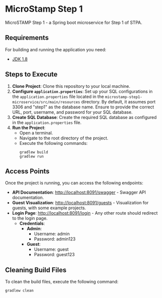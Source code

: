# MicroStamp Step 1

MicroSTAMP Step 1 - a Spring boot microservice for Step 1 of STPA.

## Requirements

For building and running the application you need:

- [JDK 1.8](http://www.oracle.com/technetwork/java/javase/downloads/jdk8-downloads-2133151.html)

## Steps to Execute

1. **Clone Project**: Clone this repository to your local machine.
2. **Configure `application.properties`**: Set up your SQL configurations in the `application.properties` file located in the `microstamp-step1-microservice/src/main/resources` directory. By default, it assumes port 3306 and "step1" as the database name. Ensure to provide the correct URL, port, username, and password for your SQL database.
3. **Create SQL Database**: Create the required SQL database as configured in the `application.properties` file.
4. **Run the Project**:
    - Open a terminal.
    - Navigate to the root directory of the project.
    - Execute the following commands:
        ```
        gradlew build
        gradlew run
        ```

## Access Points

Once the project is running, you can access the following endpoints:

- **API Documentation**: [http://localhost:8091/swagger](http://localhost:8091/swagger) - Swagger API documentation.
- **Guest Visualization**: [http://localhost:8091/guests](http://localhost:8091/guests) - Visualization for guests, with some example projects.
- **Login Page**: [http://localhost:8091/login](http://localhost:8091/login) - Any other route should redirect to the login page.
    - **Credentials**:
        - **Admin**:
            - Username: admin
            - Password: admin123
        - **Guest**:
            - Username: guest
            - Password: guest123

## Cleaning Build Files

To clean the build files, execute the following command:
```
gradlew clean
```
